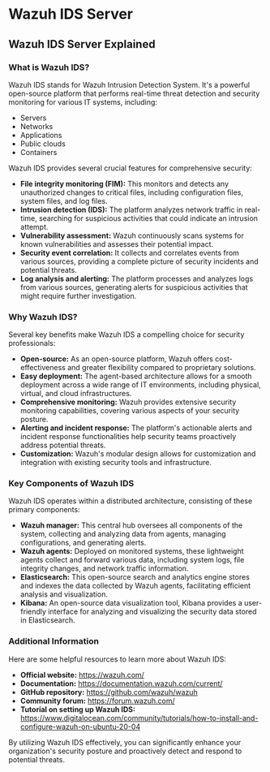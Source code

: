 # Wazuh IDS Server
## Wazuh IDS Server Explained

### What is Wazuh IDS?

Wazuh IDS stands for Wazuh Intrusion Detection System. It's a powerful open-source platform that performs real-time threat detection and security monitoring for various IT systems, including:

* Servers
* Networks
* Applications
* Public clouds
* Containers

Wazuh IDS provides several crucial features for comprehensive security:

* **File integrity monitoring (FIM):** This monitors and detects any unauthorized changes to critical files, including configuration files, system files, and log files.
* **Intrusion detection (IDS):** The platform analyzes network traffic in real-time, searching for suspicious activities that could indicate an intrusion attempt.
* **Vulnerability assessment:** Wazuh continuously scans systems for known vulnerabilities and assesses their potential impact.
* **Security event correlation:** It collects and correlates events from various sources, providing a complete picture of security incidents and potential threats.
* **Log analysis and alerting:** The platform processes and analyzes logs from various sources, generating alerts for suspicious activities that might require further investigation.


### Why Wazuh IDS?

Several key benefits make Wazuh IDS a compelling choice for security professionals:

* **Open-source:** As an open-source platform, Wazuh offers cost-effectiveness and greater flexibility compared to proprietary solutions.
* **Easy deployment:** The agent-based architecture allows for a smooth deployment across a wide range of IT environments, including physical, virtual, and cloud infrastructures.
* **Comprehensive monitoring:** Wazuh provides extensive security monitoring capabilities, covering various aspects of your security posture.
* **Alerting and incident response:** The platform's actionable alerts and incident response functionalities help security teams proactively address potential threats.
* **Customization:** Wazuh's modular design allows for customization and integration with existing security tools and infrastructure.


### Key Components of Wazuh IDS

Wazuh IDS operates within a distributed architecture, consisting of these primary components:

* **Wazuh manager:** This central hub oversees all components of the system, collecting and analyzing data from agents, managing configurations, and generating alerts.
* **Wazuh agents:** Deployed on monitored systems, these lightweight agents collect and forward various data, including system logs, file integrity changes, and network traffic information.
* **Elasticsearch:** This open-source search and analytics engine stores and indexes the data collected by Wazuh agents, facilitating efficient analysis and visualization.
* **Kibana:** An open-source data visualization tool, Kibana provides a user-friendly interface for analyzing and visualizing the security data stored in Elasticsearch.

### Additional Information

Here are some helpful resources to learn more about Wazuh IDS:

* **Official website:** https://wazuh.com/
* **Documentation:** https://documentation.wazuh.com/current/
* **GitHub repository:** https://github.com/wazuh/wazuh
* **Community forum:** https://forum.wazuh.com/
* **Tutorial on setting up Wazuh IDS:** https://www.digitalocean.com/community/tutorials/how-to-install-and-configure-wazuh-on-ubuntu-20-04



By utilizing Wazuh IDS effectively, you can significantly enhance your organization's security posture and proactively detect and respond to potential threats.
